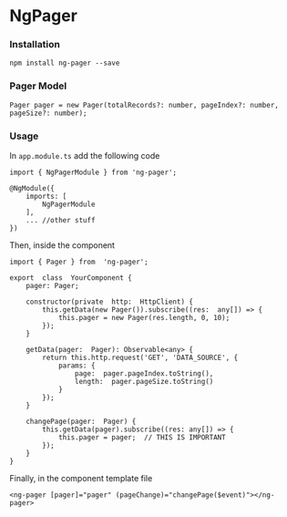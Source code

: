 
# NgPager
  
### Installation
```
npm install ng-pager --save
```

 
### Pager Model
```
Pager pager = new Pager(totalRecords?: number, pageIndex?: number, pageSize?: number);
```

### Usage

In `app.module.ts` add the following code
```
import { NgPagerModule } from 'ng-pager';

@NgModule({
    imports: [
        NgPagerModule
    ],
    ... //other stuff
})
```

Then, inside the component
```
import { Pager } from  'ng-pager';
    
export  class  YourComponent {
    pager: Pager;

    constructor(private  http:  HttpClient) {
        this.getData(new Pager()).subscribe((res:  any[]) => {
            this.pager = new Pager(res.length, 0, 10);
        });
    }

    getData(pager:  Pager): Observable<any> {
        return this.http.request('GET', 'DATA_SOURCE', {
            params: {
                page:  pager.pageIndex.toString(),
                length:  pager.pageSize.toString()
            }
        });
    }

    changePage(pager:  Pager) {
        this.getData(pager).subscribe((res: any[]) => {
            this.pager = pager;  // THIS IS IMPORTANT
        });
    }
}
```

Finally, in the component template file
```
<ng-pager [pager]="pager" (pageChange)="changePage($event)"></ng-pager>
```
